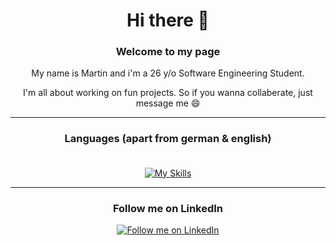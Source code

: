 <div align="center">
<h1>Hi there 👋</h1>

### Welcome to my page

My name is Martin and i'm a 26 y/o Software Engineering Student.

I'm all about working on fun projects. So if you wanna collaberate, just message me 😄
<hr>
<h3>Languages (apart from german & english)<br><br></h3>

[![My Skills](https://skillicons.dev/icons?i=js,html,css,java,ts,react)](https://skillicons.dev)

<hr>
<h3>Follow me on LinkedIn</h2>

<a href="https://www.linkedin.com/in/martin-dworak/" target="_blank">
  <img src="https://img.shields.io/badge/LinkedIn-0A66C2.svg?style=for-the-badge&logo=LinkedIn&logoColor=white" alt="Follow me on LinkedIn" />
</a>


</div>
